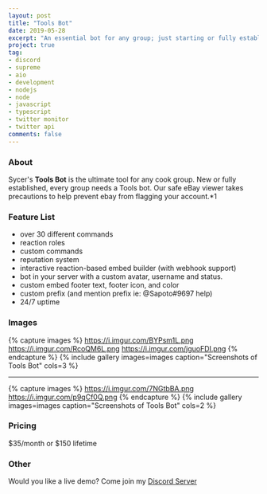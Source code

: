 ```yaml
---
layout: post
title: "Tools Bot"
date: 2019-05-28
excerpt: "An essential bot for any group; just starting or fully established."
project: true
tag:
- discord
- supreme
- aio
- development
- nodejs
- node
- javascript
- typescript
- twitter monitor
- twitter api
comments: false
---
```


### About
Sycer's **Tools Bot** is the ultimate tool for any cook group. New or fully established, every group needs a Tools bot. 
Our safe eBay viewer takes precautions to help prevent ebay from flagging your account.*1

### Feature List
* over 30 different commands
* reaction roles
* custom commands
* reputation system
* interactive reaction-based embed builder (with webhook support)
* bot in your server with a custom avatar, username and status.
* custom embed footer text, footer icon, and color
* custom prefix (and mention prefix ie: @Sapoto#9697 help)
*  24/7 uptime


### Images
{% capture images %}
	https://i.imgur.com/BYPsm1L.png
	https://i.imgur.com/RcoQM6L.png
	https://i.imgur.com/jguoFDI.png
{% endcapture %}
{% include gallery images=images caption="Screenshots of Tools Bot" cols=3 %}

---

{% capture images %}
	https://i.imgur.com/7NGtbBA.png
	https://i.imgur.com/p9qCf0Q.png
{% endcapture %}
{% include gallery images=images caption="Screenshots of Tools Bot" cols=2 %} 

### Pricing
$35/month or $150 lifetime

### Other
Would you like a live demo? Come join my [Discord Server](https://discord.gg/Agg6yFV)


